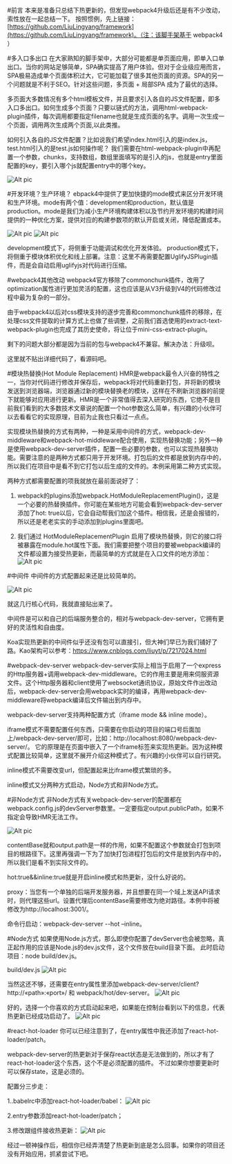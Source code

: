#前言
本来是准备只总结下热更新的，但发现webpack4升级后还是有不少改动，索性放在一起总结一下。
按照惯例，先上链接：[https://github.com/LiuLingyang/framework](https://github.com/LiuLingyang/framework)。（注：该脚手架基于 webpack4 ）

#多入口多出口
在大家熟知的脚手架中，大部分可能都是单页面应用，即单入口单出口。当你的网站足够简单，SPA确实提高了用户体验。但对于企业级应用而言，SPA极易造成单个页面体积过大，它可能加载了很多其他页面的资源。SPA的另一个问题就是不利于SEO。针对这些问题，多页面 + 局部SPA 成为了最优的选择。

多页面大多数情况有多个html模板文件，并且要求引入各自的JS文件配置，即多入口多出口。如何生成多个页面？只要以链式的方法，调用html-webpack-plugin插件，每次调用都要指定filename也就是生成页面的名字。调用一次生成一个页面，调用两次生成两个页面,以此类推。

如何引入各自的JS文件配置？比如说我们希望index.html引入的是index.js，test.html引入的是test.js如何操作呢？
我们需要在html-webpack-plugin中再配置一个参数，chunks，支持数组，数组里面填写的是引入的js，也就是entry里面配置的key，要引入哪个js就配置entry中的哪个key。

 ![Alt pic](http://nos.netease.com/knowledge/351edd1e-f0cb-45ee-a04d-cd5e06e5668e)

#开发环境？生产环境？
ebpack4中提供了更加快捷的mode模式来区分开发环境和生产环境。mode有两个值：development和production，默认值是 production。mode是我们为减小生产环境构建体积以及节约开发环境的构建时间提供的一种优化方案，提供对应的构建参数项的默认开启或关闭，降低配置成本。

 ![Alt pic](http://nos.netease.com/knowledge/e788af7f-c2b6-4836-bd42-c55a92daddce)
 ![Alt pic](http://nos.netease.com/knowledge/f0531205-c776-4bec-aedb-bca2b00366fa)

development模式下，将侧重于功能调试和优化开发体验。
production模式下，将侧重于模块体积优化和线上部署。注意：这里不再需要配置UglifyJSPlugin插件，而是会自动启用uglifyjs对代码进行压缩。

#webpack4其他改动
webpack4官方移除了commonchunk插件，改用了optimization属性进行更加灵活的配置，这也应该是从V3升级到V4的代码修改过程中最为复杂的一部分。

由于webpack4以后对css模块支持的逐步完善和commonchunk插件的移除，在处理css文件提取的计算方式上也做了些调整，之前我们首选使用的extract-text-webpack-plugin也完成了其历史使命，将让位于mini-css-extract-plugin。

剩下的问题大部分都是因为当前的包与webpack4不兼容。解决办法：升级呗。

这里就不贴出详细代码了，看源码吧。

#模块热替换(Hot Module Replacement)
HMR是webpack最令人兴奋的特性之一，当你对代码进行修改并保存后，webpack将对代码重新打包，并将新的模块发送到浏览器端，浏览器通过新的模块替换老的模块，这样在不刷新浏览器的前提下就能够对应用进行更新。HMR是一个非常值得去深入研究的东西，它绝不是目前我们看到的大多数技术文章说的配置一个hot参数这么简单，有兴趣的小伙伴可以去看看它的实现原理，目前为止我也只看过一点点。

实现模块热替换的方式有两种，一种是采用中间件的方式，webpack-dev-middleware和webpack-hot-middleware配合使用，实现热替换功能；另外一种是使用webpack-dev-server插件，配置一些必要的参数，也可以实现热替换功能。需要注意的是两种方式都只用于开发环境。打包后的文件都是放到内存中的，所以我们在项目中是看不到它打包以后生成的文件的。本例采用第二种方式实现。

两种方式都需要配置的项我就放在最前面说好了：
1. webpack的plugins添加webpack.HotModuleReplacementPlugin()，这是一个必要的热替换插件。你可能在某些地方可能会看到webpack-dev-server添加了hot: true以后，它会自动帮我们加这个插件。相信我，还是会报错的，所以还是老老实实的手动添加到plugins里面吧。

2. 我们通过 HotModuleReplacementPlugin 启用了模块热替换，则它的接口将被暴露在module.hot属性下面。我们需要把整个项目的要被webpack编译的文件都设置为接受热更新，而最简单的方式就是在入口文件的地方添加：
 ![Alt pic](http://nos.netease.com/knowledge/701e5d69-b104-42c3-8805-906dd56fe33e)

#中间件
中间件的方式配置起来还是比较简单的。

 ![Alt pic](http://nos.netease.com/knowledge/7fdf28c6-40db-453c-b825-6fc952a5daf5)

就这几行核心代码，我就直接贴出来了。

中间件是可以和自己的后端服务整合的，相对与webpack-dev-server，它拥有更好的灵活性和自由度。

Koa实现热更新的中间件似乎还没有包可以直接引，但大神们早已为我们铺好了路。Kao架构可以参考：https://www.cnblogs.com/liuyt/p/7217024.html

#webpack-dev-server
webpack-dev-server实际上相当于启用了一个express的Http服务器+调用webpack-dev-middleware。它的作用主要是用来伺服资源文件。这个Http服务器和client使用了websocket通讯协议，原始文件作出改动后，webpack-dev-server会用webpack实时的编译，再用webpack-dev-middleware将webpack编译后文件输出到内存中。

webpack-dev-server支持两种配置方式（iframe mode && inline mode）。

iframe模式不需要配置任何东西，只需要在你启动的项目的端口号后面加上/webpack-dev-server/即可，比如：http://localhost:8080/webpack-dev-server/。
它的原理是在页面中嵌入了一个iframe标签来实现热更新。因为这种模式配置比较简单，这里就不展开介绍这种模式了。有兴趣的小伙伴可以自行研究。

inline模式不需要改变url，但配置起来比iframe模式繁琐的多。

inline模式又分两种方式启动，Node方式和非Node方式。

#非Node方式
非Node方式有关webpack-dev-server的配置都在webpack.config.js的devServer参数里。一定要指定output.publicPath，如果不指定会导致HMR无法工作。

 ![Alt pic](http://nos.netease.com/knowledge/7546e5b2-aea2-4b64-b3c7-a0ecbbecf1fd)

contentBase就和output.path是一样的作用，如果不配置这个参数就会打包到项目的根路径下。这里再强调一下为了加快打包进程打包后的文件是放到内存中的，所以我们是看不到实际文件的。

hot:true&&inline:true就是开启inline模式和热更新，没什么好说的。

proxy：当您有一个单独的后端开发服务器，并且想要在同一个域上发送API请求时，则代理这些url。设置代理后contentBase需要修改为绝对路径。本例中将被修改为http://localhost:3001/。

命令行启动：webpack-dev-server --hot –inline。

#Node方式
如果使用Node.js方式，那么即使你配置了devServer也会被忽略，真正起作用的应该是Node.js的dev.js文件，这个文件放在build目录下面。
此时启动项目：node build/dev.js。

build/dev.js
 ![Alt pic](http://nos.netease.com/knowledge/a9fb59ee-5ddf-4add-867c-4de4bba700ac)

当然这还不够，还需要在entry属性里添加webpack-dev-server/client?http://«path»:«port»/ 和 webpack/hot/dev-server。
 ![Alt pic](http://nos.netease.com/knowledge/bb5d3437-98a5-4221-b327-e71b54de5148)

好的，选择一个你喜欢的方式启动起来吧，如果能在控制台看到以下的信息，代表热更新已经成功启动了。
 ![Alt pic](http://nos.netease.com/knowledge/e0eaf755-7ebd-4da6-99b8-60fdd44ffb93)

#react-hot-loader
你可以已经注意到了，在entry属性中我还添加了react-hot-loader/patch。

webpack-dev-server的热更新对于保存react状态是无法做到的，所以才有了react-hot-loader这个东西，这个不是必须配置的插件。
不过如果你想要更新时可以保存state，这是必须的。

配置分三步走：

1..babelrc中添加react-hot-loader/babel：
 ![Alt pic](http://nos.netease.com/knowledge/a022fc35-1cdb-40d1-bd7d-3fa23625f99b)

2.entry参数添加react-hot-loader/patch；

3.修改跟组件接收热更新：
 ![Alt pic](http://nos.netease.com/knowledge/4b795081-5fd7-4f1f-bde5-501add074430)

经过一顿神操作后，相信你已经弄清楚了热更新到底是怎么回事。如果你的项目还没有开始应用，抓紧尝试下吧。
